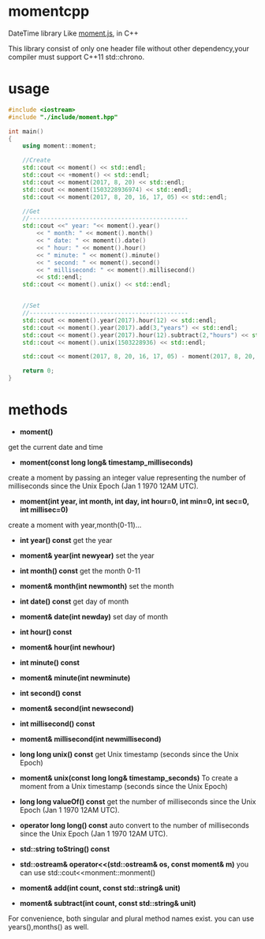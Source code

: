 # momentcpp
DateTime library Like [moment.js](https://momentjs.com/docs/#/parsing/now/), in C++

This library consist of only one header file without other dependency,your compiler must support C++11 std::chrono.

# usage
```c++
#include <iostream>
#include "./include/moment.hpp"

int main()
{
	using moment::moment;

	//Create
	std::cout << moment() << std::endl;
	std::cout << +moment() << std::endl;
	std::cout << moment(2017, 8, 20) << std::endl;
	std::cout << moment(1503228936974) << std::endl;
	std::cout << moment(2017, 8, 20, 16, 17, 05) << std::endl;

	//Get
	//---------------------------------------------
	std::cout <<" year: "<< moment().year()
		<< " month: " << moment().month()
		<< " date: " << moment().date()
		<< " hour: " << moment().hour()
		<< " minute: " << moment().minute()
		<< " second: " << moment().second()
		<< " millisecond: " << moment().millisecond()
		<< std::endl;
	std::cout << moment().unix() << std::endl;


	//Set
	//---------------------------------------------
	std::cout << moment().year(2017).hour(12) << std::endl;
	std::cout << moment().year(2017).add(3,"years") << std::endl;
	std::cout << moment().year(2017).hour(12).subtract(2,"hours") << std::endl;
	std::cout << moment().unix(1503228936) << std::endl;

	std::cout << moment(2017, 8, 20, 16, 17, 05) - moment(2017, 8, 20, 16, 17, 15) << std::endl;

	return 0;
}
```

# methods

- **moment()**

get the current date and time
- **moment(const long long& timestamp_milliseconds)**

create a moment by passing an integer value representing the number of milliseconds since the Unix Epoch (Jan 1 1970 12AM UTC).
- **moment(int year, int month, int day, int hour=0, int min=0, int sec=0, int millisec=0)**

create a moment with year,month(0-11)...

- **int year() const** get the year
- **moment& year(int newyear)** set the year

- **int month() const** get the month 0-11
- **moment& month(int newmonth)** set the month

- **int date() const** get day of month
- **moment& date(int newday)** set day of month

- **int hour() const**
- **moment& hour(int newhour)**

- **int minute() const**
- **moment& minute(int newminute)**

- **int second() const**
- **moment& second(int newsecond)**

- **int millisecond() const**
- **moment& millisecond(int newmillisecond)**

- **long long unix() const** get Unix timestamp (seconds since the Unix Epoch)
- **moment& unix(const long long& timestamp_seconds)** To create a moment from a Unix timestamp (seconds since the Unix Epoch)

- **long long valueOf() const** get the number of milliseconds since the Unix Epoch (Jan 1 1970 12AM UTC).
- **operator long long() const** auto convert to the number of milliseconds since the Unix Epoch (Jan 1 1970 12AM UTC).

- **std::string toString() const**
- **std::ostream& operator<<(std::ostream& os, const moment& m)** you can use std::cout<<monment::monment()

- **moment& add(int count, const std::string& unit)**
- **moment& subtract(int count, const std::string& unit)**

For convenience, both singular and plural method names exist. you can use years(),months() as well.



